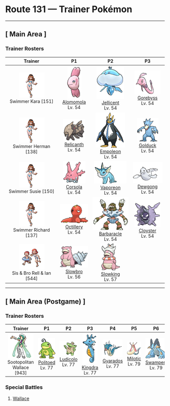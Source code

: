 # Route 131 — Trainer Pokémon

---

## [ Main Area ]

### Trainer Rosters

| Trainer | P1 | P2 | P3 |
|:-------:|:--:|:--:|:--:|
| ![Swimmer Kara](../../assets/trainers/swimmer.png "Swimmer Kara")<br>Swimmer Kara [151] | <div class="sprite-cell">![Alomomola](../../assets/sprites/alomomola/front.gif "Alomomola: It gently holds injured and weak Pokémon in its fins. Its special membrane heals their wounds.")<br>[Alomomola](../../pokemon/alomomola.md)<br>Lv. 54</div> | <div class="sprite-cell">![Jellicent](../../assets/sprites/jellicent/front.gif "Jellicent: The fate of the ships and crew that wander into Jellicent’s habitat: all sunken, all lost, all vanished.")<br>[Jellicent](../../pokemon/jellicent.md)<br>Lv. 54</div> | <div class="sprite-cell">![Gorebyss](../../assets/sprites/gorebyss/front.gif "Gorebyss: Although Gorebyss is the very picture of elegance and beauty while swimming, it is also cruel. When it spots prey, this Pokémon inserts its thin mouth into the prey’s body and drains the prey of its body fluids.")<br>[Gorebyss](../../pokemon/gorebyss.md)<br>Lv. 54</div> |
| ![Swimmer Herman](../../assets/trainers/swimmer.png "Swimmer Herman")<br>Swimmer Herman [138] | <div class="sprite-cell">![Relicanth](../../assets/sprites/relicanth/front.gif "Relicanth: Relicanth is a rare species that was discovered in deep-sea explorations. This Pokémon’s body withstands the enormous water pressure of the ocean depths. Its body is covered in tough scales that are like craggy rocks.")<br>[Relicanth](../../pokemon/relicanth.md)<br>Lv. 54</div> | <div class="sprite-cell">![Empoleon](../../assets/sprites/empoleon/front.gif "Empoleon: The three horns that extend from its beak attest to its power. The leader has the biggest horns.")<br>[Empoleon](../../pokemon/empoleon.md)<br>Lv. 54</div> | <div class="sprite-cell">![Golduck](../../assets/sprites/golduck/front.gif "Golduck: Golduck is the fastest swimmer among all Pokémon. It swims effortlessly, even in a rough, stormy sea. It sometimes rescues people from wrecked ships floundering in high seas.")<br>[Golduck](../../pokemon/golduck.md)<br>Lv. 54</div> |
| ![Swimmer Susie](../../assets/trainers/swimmer.png "Swimmer Susie")<br>Swimmer Susie [150] | <div class="sprite-cell">![Corsola](../../assets/sprites/corsola/front.gif "Corsola: Clusters of Corsola congregate in warm seas where they serve as ideal hiding places for smaller Pokémon. When the water temperature falls, this Pokémon migrates to the southern seas.")<br>[Corsola](../../pokemon/corsola.md)<br>Lv. 54</div> | <div class="sprite-cell">![Vaporeon](../../assets/sprites/vaporeon/front.gif "Vaporeon: Vaporeon underwent a spontaneous mutation and grew fins and gills that allow it to live underwater. This Pokémon has the ability to freely control water.")<br>[Vaporeon](../../pokemon/vaporeon.md)<br>Lv. 54</div> | <div class="sprite-cell">![Dewgong](../../assets/sprites/dewgong/front.gif "Dewgong: Dewgong loves to snooze on bitterly cold ice. The sight of this Pokémon sleeping on a glacier was mistakenly thought to be a mermaid by a mariner long ago.")<br>[Dewgong](../../pokemon/dewgong.md)<br>Lv. 54</div> |
| ![Swimmer Richard](../../assets/trainers/swimmer.png "Swimmer Richard")<br>Swimmer Richard [137] | <div class="sprite-cell">![Octillery](../../assets/sprites/octillery/front.gif "Octillery: Octillery grabs onto its foe using its tentacles. This Pokémon tries to immobilize it before delivering the finishing blow. If the foe turns out to be too strong, Octillery spews ink to escape.")<br>[Octillery](../../pokemon/octillery.md)<br>Lv. 54</div> | <div class="sprite-cell">![Barbaracle](../../assets/sprites/barbaracle/front.gif "Barbaracle: Barbaracle’s legs and hands have minds of their own, and they will move independently. But they usually follow the head’s orders.")<br>[Barbaracle](../../pokemon/barbaracle.md)<br>Lv. 54</div> | <div class="sprite-cell">![Cloyster](../../assets/sprites/cloyster/front.gif "Cloyster: Cloyster is capable of swimming in the sea. It does so by swallowing water, then jetting it out toward the rear. This Pokémon shoots spikes from its shell using the same system.")<br>[Cloyster](../../pokemon/cloyster.md)<br>Lv. 54</div> |
| ![Sis & Bro Rell & Ian](../../assets/trainers/sis_bro.png "Sis & Bro Rell & Ian")<br>Sis & Bro Rell & Ian [544] | <div class="sprite-cell">![Slowbro](../../assets/sprites/slowbro/front.gif "Slowbro: Slowbro’s tail has a Shellder firmly attached with a bite. As a result, the tail can’t be used for fishing anymore. This causes Slowbro to grudgingly swim and catch prey instead.")<br>[Slowbro](../../pokemon/slowbro.md)<br>Lv. 56</div> | <div class="sprite-cell">![Slowking](../../assets/sprites/slowking/front.gif "Slowking: Slowking undertakes research every day in an effort to solve the mysteries of the world. However, this Pokémon apparently forgets everything it has learned if the Shellder on its head comes off.")<br>[Slowking](../../pokemon/slowking.md)<br>Lv. 57</div> |

---

## [ Main Area (Postgame) ]

### Trainer Rosters

| Trainer | P1 | P2 | P3 | P4 | P5 | P6 |
|:-------:|:--:|:--:|:--:|:--:|:--:|:--:|
| ![Sootopolitan Wallace](../../assets/important_trainers/wallace.png "Sootopolitan Wallace")<br>Sootopolitan Wallace [943] | <div class="sprite-cell">![Politoed](../../assets/sprites/politoed/front.gif "Politoed: The curled hair on Politoed’s head is proof of its status as a king. It is said that the longer and more curled the hair, the more respect this Pokémon earns from its peers.")<br>[Politoed](../../pokemon/politoed.md)<br>Lv. 77</div> | <div class="sprite-cell">![Ludicolo](../../assets/sprites/ludicolo/front.gif "Ludicolo: Upon hearing an upbeat and cheerful rhythm, the cells in Ludicolo’s body become very energetic and active. Even in battle, this Pokémon will exhibit an amazing amount of power.")<br>[Ludicolo](../../pokemon/ludicolo.md)<br>Lv. 77</div> | <div class="sprite-cell">![Kingdra](../../assets/sprites/kingdra/front.gif "Kingdra: Kingdra sleeps on the seafloor where it is otherwise devoid of life. When a storm arrives, the Pokémon is said to awaken and wander about in search of prey.")<br>[Kingdra](../../pokemon/kingdra.md)<br>Lv. 77</div> | <div class="sprite-cell">![Gyarados](../../assets/sprites/gyarados/front.gif "Gyarados: Once Gyarados goes on a rampage, its ferociously violent blood doesn’t calm until it has burned everything down. There are records of this Pokémon’s rampages lasting a whole month.")<br>[Gyarados](../../pokemon/gyarados.md)<br>Lv. 77</div> | <div class="sprite-cell">![Milotic](../../assets/sprites/milotic/front.gif "Milotic: Milotic live at the bottom of large lakes. When this Pokémon’s body glows a vivid pink, it releases a pulsing wave of energy that brings soothing calm to troubled hearts.")<br>[Milotic](../../pokemon/milotic.md)<br>Lv. 79</div> | <div class="sprite-cell">![Swampert](../../assets/sprites/swampert/front.gif "Swampert: Swampert predicts storms by sensing subtle differences in the sounds of waves and tidal winds with its fins. If a storm is approaching, it piles up boulders to protect itself.")<br>[Swampert](../../pokemon/swampert.md)<br>Lv. 79</div> |

### Special Battles

1. [Wallace]()

